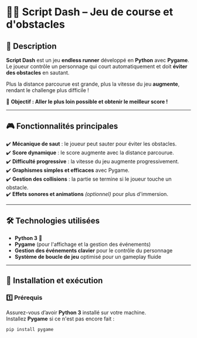 # 🏃‍♂️ Script Dash – Jeu de course et d'obstacles

## 📌 Description
**Script Dash** est un jeu **endless runner** développé en **Python** avec **Pygame**.  
Le joueur contrôle un personnage qui court automatiquement et doit **éviter des obstacles** en sautant.  

Plus la distance parcourue est grande, plus la vitesse du jeu **augmente**, rendant le challenge plus difficile !  

🎯 **Objectif : Aller le plus loin possible et obtenir le meilleur score !**  

---

## 🎮 Fonctionnalités principales
✔️ **Mécanique de saut** : le joueur peut sauter pour éviter les obstacles.  
✔️ **Score dynamique** : le score augmente avec la distance parcourue.  
✔️ **Difficulté progressive** : la vitesse du jeu augmente progressivement.  
✔️ **Graphismes simples et efficaces** avec Pygame.  
✔️ **Gestion des collisions** : la partie se termine si le joueur touche un obstacle.  
✔️ **Effets sonores et animations** *(optionnel)* pour plus d'immersion.  

---

## 🛠 Technologies utilisées
- **Python 3** 🐍  
- **Pygame** (pour l'affichage et la gestion des événements)  
- **Gestion des événements clavier** pour le contrôle du personnage  
- **Système de boucle de jeu** optimisé pour un gameplay fluide  

---

## 🚀 Installation et exécution
### 1️⃣ Prérequis
Assurez-vous d’avoir **Python 3** installé sur votre machine.  
Installez **Pygame** si ce n'est pas encore fait :  
```bash
pip install pygame
